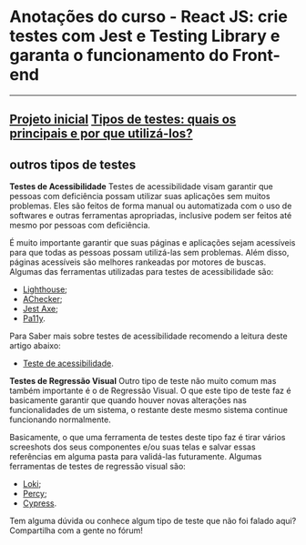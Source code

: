 # Anotações do curso - React JS: crie testes com Jest e Testing Library e garanta o funcionamento do Front-end

---

[Projeto inicial](https://github.com/alura-cursos/bytebank/archive/4024dc4c985498ba39def85d11e3c903eb6ca256.zip)
[Tipos de testes: quais os principais e por que utilizá-los?](https://www.alura.com.br/artigos/tipos-de-testes-principais-por-que-utiliza-los)
---

## outros tipos de testes

**Testes de Acessibilidade**
Testes de acessibilidade visam garantir que pessoas com deficiência possam utilizar suas aplicações sem muitos problemas. Eles são feitos de forma manual ou automatizada com o uso de softwares e outras ferramentas apropriadas, inclusive podem ser feitos até mesmo por pessoas com deficiência.

É muito importante garantir que suas páginas e aplicações sejam acessíveis para que todas as pessoas possam utilizá-las sem problemas. Além disso, páginas acessíveis são melhores rankeadas por motores de buscas. Algumas das ferramentas utilizadas para testes de acessibilidade são:

- [Lighthouse](https://developer.chrome.com/docs/lighthouse/overview/);
- [AChecker](https://achecker.ca/);
- [Jest Axe](https://github.com/nickcolley/jest-axe);
- [Pa11y](https://github.com/pa11y/pa11y-ci).

Para Saber mais sobre testes de acessibilidade recomendo a leitura deste artigo abaixo:
- [Teste de acessibilidade](https://qatainarareis.medium.com/teste-de-acessibilidade-b71085facb5c).

**Testes de Regressão Visual**
Outro tipo de teste não muito comum mas também importante é o de Regressão Visual. O que este tipo de teste faz é basicamente garantir que quando houver novas alterações nas funcionalidades de um sistema, o restante deste mesmo sistema continue funcionando normalmente.

Basicamente, o que uma ferramenta de testes deste tipo faz é tirar vários screeshots dos seus componentes e/ou suas telas e salvar essas referências em alguma pasta para validá-las futuramente. Algumas ferramentas de testes de regressão visual são:

- [Loki](https://loki.js.org/);
- [Percy](https://percy.io/);
- [Cypress](https://docs.cypress.io/guides/tooling/visual-testing).

Tem alguma dúvida ou conhece algum tipo de teste que não foi falado aqui? Compartilha com a gente no fórum!
